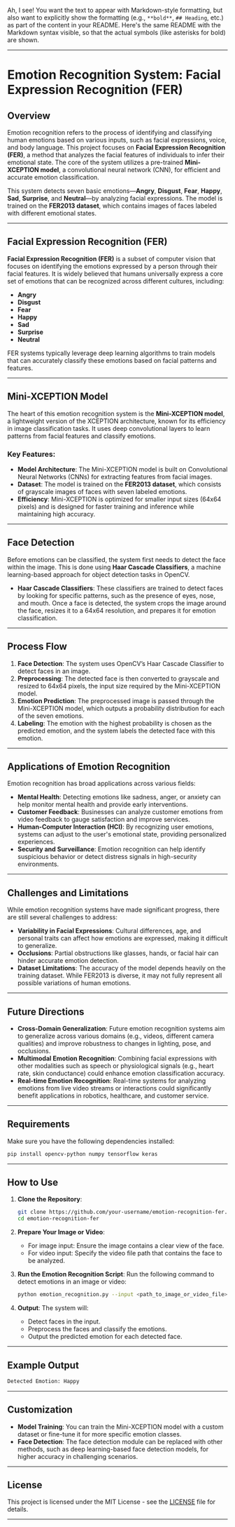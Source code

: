 Ah, I see! You want the text to appear with Markdown-style formatting, but also want to explicitly show the formatting (e.g., `**bold**`, `## Heading`, etc.) as part of the content in your README. Here's the same README with the Markdown syntax visible, so that the actual symbols (like asterisks for bold) are shown.

---

# Emotion Recognition System: Facial Expression Recognition (FER)

## Overview

Emotion recognition refers to the process of identifying and classifying human emotions based on various inputs, such as facial expressions, voice, and body language. This project focuses on **Facial Expression Recognition (FER)**, a method that analyzes the facial features of individuals to infer their emotional state. The core of the system utilizes a pre-trained **Mini-XCEPTION model**, a convolutional neural network (CNN), for efficient and accurate emotion classification.

This system detects seven basic emotions—**Angry**, **Disgust**, **Fear**, **Happy**, **Sad**, **Surprise**, and **Neutral**—by analyzing facial expressions. The model is trained on the **FER2013 dataset**, which contains images of faces labeled with different emotional states.

---

## Facial Expression Recognition (FER)

**Facial Expression Recognition (FER)** is a subset of computer vision that focuses on identifying the emotions expressed by a person through their facial features. It is widely believed that humans universally express a core set of emotions that can be recognized across different cultures, including:

* **Angry**
* **Disgust**
* **Fear**
* **Happy**
* **Sad**
* **Surprise**
* **Neutral**

FER systems typically leverage deep learning algorithms to train models that can accurately classify these emotions based on facial patterns and features.

---

## Mini-XCEPTION Model

The heart of this emotion recognition system is the **Mini-XCEPTION model**, a lightweight version of the XCEPTION architecture, known for its efficiency in image classification tasks. It uses deep convolutional layers to learn patterns from facial features and classify emotions.

### Key Features:

* **Model Architecture**: The Mini-XCEPTION model is built on Convolutional Neural Networks (CNNs) for extracting features from facial images.
* **Dataset**: The model is trained on the **FER2013 dataset**, which consists of grayscale images of faces with seven labeled emotions.
* **Efficiency**: Mini-XCEPTION is optimized for smaller input sizes (64x64 pixels) and is designed for faster training and inference while maintaining high accuracy.

---

## Face Detection

Before emotions can be classified, the system first needs to detect the face within the image. This is done using **Haar Cascade Classifiers**, a machine learning-based approach for object detection tasks in OpenCV.

* **Haar Cascade Classifiers**: These classifiers are trained to detect faces by looking for specific patterns, such as the presence of eyes, nose, and mouth. Once a face is detected, the system crops the image around the face, resizes it to a 64x64 resolution, and prepares it for emotion classification.

---

## Process Flow

1. **Face Detection**: The system uses OpenCV’s Haar Cascade Classifier to detect faces in an image.
2. **Preprocessing**: The detected face is then converted to grayscale and resized to 64x64 pixels, the input size required by the Mini-XCEPTION model.
3. **Emotion Prediction**: The preprocessed image is passed through the Mini-XCEPTION model, which outputs a probability distribution for each of the seven emotions.
4. **Labeling**: The emotion with the highest probability is chosen as the predicted emotion, and the system labels the detected face with this emotion.

---

## Applications of Emotion Recognition

Emotion recognition has broad applications across various fields:

* **Mental Health**: Detecting emotions like sadness, anger, or anxiety can help monitor mental health and provide early interventions.
* **Customer Feedback**: Businesses can analyze customer emotions from video feedback to gauge satisfaction and improve services.
* **Human-Computer Interaction (HCI)**: By recognizing user emotions, systems can adjust to the user's emotional state, providing personalized experiences.
* **Security and Surveillance**: Emotion recognition can help identify suspicious behavior or detect distress signals in high-security environments.

---

## Challenges and Limitations

While emotion recognition systems have made significant progress, there are still several challenges to address:

* **Variability in Facial Expressions**: Cultural differences, age, and personal traits can affect how emotions are expressed, making it difficult to generalize.
* **Occlusions**: Partial obstructions like glasses, hands, or facial hair can hinder accurate emotion detection.
* **Dataset Limitations**: The accuracy of the model depends heavily on the training dataset. While FER2013 is diverse, it may not fully represent all possible variations of human emotions.

---

## Future Directions

* **Cross-Domain Generalization**: Future emotion recognition systems aim to generalize across various domains (e.g., videos, different camera qualities) and improve robustness to changes in lighting, pose, and occlusions.
* **Multimodal Emotion Recognition**: Combining facial expressions with other modalities such as speech or physiological signals (e.g., heart rate, skin conductance) could enhance emotion classification accuracy.
* **Real-time Emotion Recognition**: Real-time systems for analyzing emotions from live video streams or interactions could significantly benefit applications in robotics, healthcare, and customer service.

---

## Requirements

Make sure you have the following dependencies installed:

```bash
pip install opencv-python numpy tensorflow keras
```

---

## How to Use

1. **Clone the Repository**:

   ```bash
   git clone https://github.com/your-username/emotion-recognition-fer.git
   cd emotion-recognition-fer
   ```

2. **Prepare Your Image or Video**:

   * For image input: Ensure the image contains a clear view of the face.
   * For video input: Specify the video file path that contains the face to be analyzed.

3. **Run the Emotion Recognition Script**:
   Run the following command to detect emotions in an image or video:

   ```bash
   python emotion_recognition.py --input <path_to_image_or_video_file>
   ```

4. **Output**:
   The system will:

   * Detect faces in the input.
   * Preprocess the faces and classify the emotions.
   * Output the predicted emotion for each detected face.

---

## Example Output

```bash
Detected Emotion: Happy
```

---

## Customization

* **Model Training**: You can train the Mini-XCEPTION model with a custom dataset or fine-tune it for more specific emotion classes.
* **Face Detection**: The face detection module can be replaced with other methods, such as deep learning-based face detection models, for higher accuracy in challenging scenarios.

---

## License

This project is licensed under the MIT License - see the [LICENSE](LICENSE) file for details.

---
